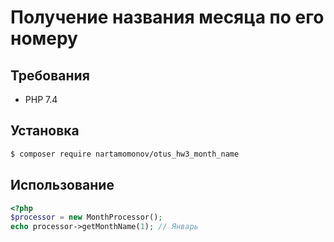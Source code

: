# Получение названия месяца по его номеру

## Требования
- PHP 7.4

## Установка

```bash
$ composer require nartamomonov/otus_hw3_month_name
```

## Использование

```php
<?php
$processor = new MonthProcessor();
echo processor->getMonthName(1); // Январь
```